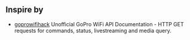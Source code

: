 ## Inspire by

- [goprowifihack](https://github.com/KonradIT/goprowifihack) Unofficial GoPro WiFi API Documentation - HTTP GET requests for commands, status, livestreaming and media query.
